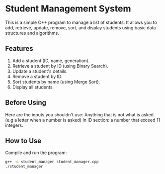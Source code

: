# Student Management System

This is a simple C++ program to manage a list of students. It allows you to add, retrieve, update, remove, sort, and display students using basic data structures and algorithms.

## Features
1. Add a student (ID, name, generation).
2. Retrieve a student by ID (using Binary Search).
3. Update a student's details.
4. Remove a student by ID.
5. Sort students by name (using Merge Sort).
6. Display all students.

## Before Using
Here are the inputs you shouldn't use:
Anything that is not what is asked (e.g a letter when a number is asked)
In ID section: a number that exceed 11 integers.

## How to Use
Compile and run the program:

```bash
g++ -o student_manager student_manager.cpp
./student_manager